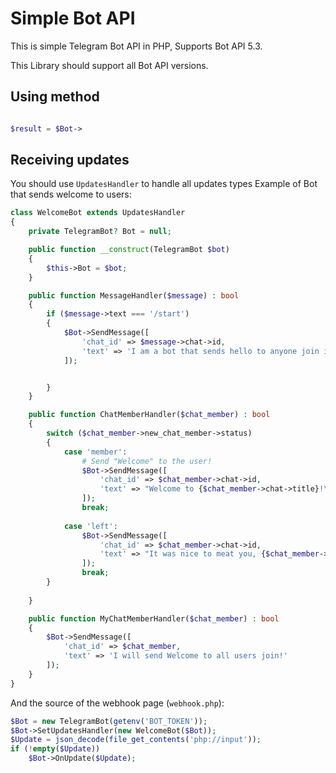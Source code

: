 # Simple Bot API
This is simple Telegram Bot API in PHP, Supports Bot API 5.3.

This Library should support all Bot API versions.

## Using method
```php

$result = $Bot->
```

## Receiving updates
You should use `UpdatesHandler` to handle all updates types
Example of Bot that sends welcome to users:
```php
class WelcomeBot extends UpdatesHandler
{
    private TelegramBot? Bot = null;

    public function __construct(TelegramBot $bot)
    {
        $this->Bot = $bot;
    }

    public function MessageHandler($message) : bool
    {
        if ($message->text === '/start')
        {
            $Bot->SendMessage([
                'chat_id' => $message->chat->id,
                'text' => 'I am a bot that sends hello to anyone join in a group! Add me to the group!'
            ]);


        }
    }

    public function ChatMemberHandler($chat_member) : bool
    {
        switch ($chat_member->new_chat_member->status)
        {
            case 'member':
                # Send "Welcome" to the user!
                $Bot->SendMessage([
                    'chat_id' => $chat_member->chat->id,
                    'text' => "Welcome to {$chat_member->chat->title}!\nRead the pinned message for more info!"
                ]);
                break;
            
            case 'left':
                $Bot->SendMessage([
                    'chat_id' => $chat_member->chat->id,
                    'text' => "It was nice to meat you, {$chat_member->new_chat_member->user->first_name}!"
                ]);
                break;
        }
        
    }

    public function MyChatMemberHandler($chat_member) : bool
    {
        $Bot->SendMessage([
            'chat_id' => $chat_member,
            'text' => 'I will send Welcome to all users join!'
        ]);
    }
}
```
And the source of the webhook page (`webhook.php`):
```php
$Bot = new TelegramBot(getenv('BOT_TOKEN'));
$Bot->SetUpdatesHandler(new WelcomeBot($Bot));
$Update = json_decode(file_get_contents('php://input'));
if (!empty($Update))
    $Bot->OnUpdate($Update);
```